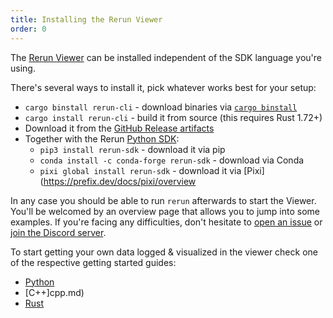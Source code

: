 ```yaml
---
title: Installing the Rerun Viewer
order: 0
---
```


The [Rerun Viewer](../reference/viewer/overview.md) can be installed independent of the SDK language you're using.

There's several ways to install it, pick whatever works best for your setup:

* `cargo binstall rerun-cli` - download binaries via [`cargo binstall`](https://github.com/cargo-bins/cargo-binstall)
* `cargo install rerun-cli` - build it from source (this requires Rust 1.72+)
* Download it from the [GitHub Release artifacts](https://github.com/rerun-io/rerun/releases/)
* Together with the Rerun [Python SDK](python.md):
  * `pip3 install rerun-sdk` - download it via pip
  * `conda install -c conda-forge rerun-sdk` - download via Conda
  * `pixi global install rerun-sdk` - download it via [Pixi](https://prefix.dev/docs/pixi/overview


In any case you should be able to run `rerun` afterwards to start the Viewer.
You'll be welcomed by an overview page that allows you to jump into some examples.
If you're facing any difficulties, don't hesitate to [open an issue](https://github.com/rerun-io/rerun/issues/new/choose) or [join the Discord server](https://discord.gg/PXtCgFBSmH).


To start getting your own data logged & visualized in the viewer check one of the respective getting started guides:
* [Python](python.md)
* [C++]cpp.md)
* [Rust](python.md)
